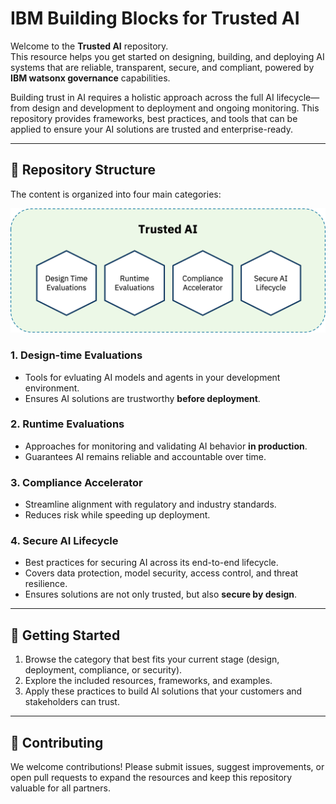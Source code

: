 # IBM Building Blocks for Trusted AI

Welcome to the **Trusted AI** repository.  
This resource helps you get started on designing, building, and deploying AI systems that are reliable, transparent, secure, and compliant, powered by **IBM watsonx governance** capabilities.

Building trust in AI requires a holistic approach across the full AI lifecycle—from design and development to deployment and ongoing monitoring. This repository provides frameworks, best practices, and tools that can be applied to ensure your AI solutions are trusted and enterprise-ready.  

---

## 📂 Repository Structure  

The content is organized into four main categories:  

<img src="design-time-evaluations/BBs.png" alt="Trusted AI Building Blocks" width="700"/>

### 1. **Design-time Evaluations**  
- Tools for evluating AI models and agents in your development environment.
- Ensures AI solutions are trustworthy **before deployment**.  

### 2. **Runtime Evaluations**  
- Approaches for monitoring and validating AI behavior **in production**.  
- Guarantees AI remains reliable and accountable over time.  

### 3. **Compliance Accelerator**  
- Streamline alignment with regulatory and industry standards.  
- Reduces risk while speeding up deployment.  

### 4. **Secure AI Lifecycle**  
- Best practices for securing AI across its end-to-end lifecycle.  
- Covers data protection, model security, access control, and threat resilience.  
- Ensures solutions are not only trusted, but also **secure by design**.  

---

## 🚀 Getting Started  
1. Browse the category that best fits your current stage (design, deployment, compliance, or security).  
2. Explore the included resources, frameworks, and examples.  
3. Apply these practices to build AI solutions that your customers and stakeholders can trust.  

---

## 🤝 Contributing  
We welcome contributions! Please submit issues, suggest improvements, or open pull requests to expand the resources and keep this repository valuable for all partners.  














